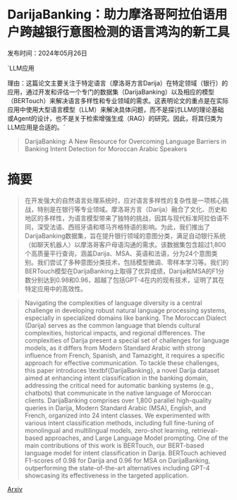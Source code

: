 # DarijaBanking：助力摩洛哥阿拉伯语用户跨越银行意图检测的语言鸿沟的新工具

发布时间：2024年05月26日

`LLM应用

理由：这篇论文主要关注于特定语言（摩洛哥方言Darija）在特定领域（银行）的应用，通过开发和评估一个专门的数据集（DarijaBanking）以及相应的模型（BERTouch）来解决语言多样性和专业领域的需求。这表明论文的重点是在实际应用中使用大型语言模型（LLM）来解决具体问题，而不是探讨LLM的理论基础或Agent的设计，也不是关于检索增强生成（RAG）的研究。因此，将其归类为LLM应用是合适的。`

> DarijaBanking: A New Resource for Overcoming Language Barriers in Banking Intent Detection for Moroccan Arabic Speakers

# 摘要

> 在开发强大的自然语言处理系统时，应对语言多样性的复杂性是一项核心挑战，特别是在银行等专业领域。摩洛哥方言（Darija）融合了文化、历史和地区的多样性，为语言模型带来了独特的挑战，因其与现代标准阿拉伯语不同，深受法语、西班牙语和塔马齐格特语的影响。为此，我们推出了DarijaBanking数据集，旨在提升银行领域的意图分类，满足自动银行系统（如聊天机器人）以摩洛哥客户母语沟通的需求。该数据集包含超过1,800个高质量平行查询，涵盖Darija、MSA、英语和法语，分为24个意图类别。我们尝试了多种意图分类技术，包括模型微调、零样本学习等。我们的BERTouch模型在DarijaBanking上取得了优异成绩，Darija和MSA的F1分数分别达到0.98和0.96，超越了包括GPT-4在内的现有技术，证明了其在特定应用中的高效性。

> Navigating the complexities of language diversity is a central challenge in developing robust natural language processing systems, especially in specialized domains like banking. The Moroccan Dialect (Darija) serves as the common language that blends cultural complexities, historical impacts, and regional differences. The complexities of Darija present a special set of challenges for language models, as it differs from Modern Standard Arabic with strong influence from French, Spanish, and Tamazight, it requires a specific approach for effective communication. To tackle these challenges, this paper introduces \textbf{DarijaBanking}, a novel Darija dataset aimed at enhancing intent classification in the banking domain, addressing the critical need for automatic banking systems (e.g., chatbots) that communicate in the native language of Moroccan clients. DarijaBanking comprises over 1,800 parallel high-quality queries in Darija, Modern Standard Arabic (MSA), English, and French, organized into 24 intent classes. We experimented with various intent classification methods, including full fine-tuning of monolingual and multilingual models, zero-shot learning, retrieval-based approaches, and Large Language Model prompting. One of the main contributions of this work is BERTouch, our BERT-based language model for intent classification in Darija. BERTouch achieved F1-scores of 0.98 for Darija and 0.96 for MSA on DarijaBanking, outperforming the state-of-the-art alternatives including GPT-4 showcasing its effectiveness in the targeted application.

[Arxiv](https://arxiv.org/abs/2405.16482)